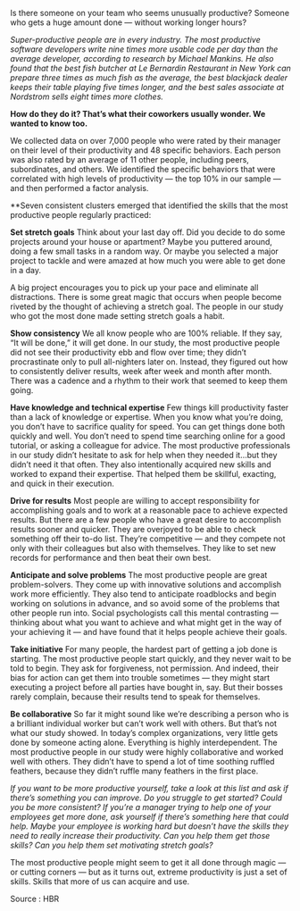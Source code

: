
Is there someone on your team who seems unusually productive? Someone who gets a huge amount done — without working longer hours?

*Super-productive people are in every industry. The most productive software developers write nine times more usable code per day than the average developer, according to research by Michael Mankins. He also found that the best fish butcher at Le Bernardin Restaurant in New York can prepare three times as much fish as the average, the best blackjack dealer keeps their table playing five times longer, and the best sales associate at Nordstrom sells eight times more clothes.*

**How do they do it? That’s what their coworkers usually wonder. We wanted to know too.**

We collected data on over 7,000 people who were rated by their manager on their level of their productivity and 48 specific behaviors. Each person was also rated by an average of 11 other people, including peers, subordinates, and others. We identified the specific behaviors that were correlated with high levels of productivity — the top 10% in our sample — and then performed a factor analysis.

**Seven consistent clusters emerged that identified the skills that the most productive people regularly practiced:

**Set stretch goals** Think about your last day off. Did you decide to do some projects around your house or apartment? Maybe you puttered around, doing a few small tasks in a random way. Or maybe you selected a major project to tackle and were amazed at how much you were able to get done in a day.

A big project encourages you to pick up your pace and eliminate all distractions. There is some great magic that occurs when people become riveted by the thought of achieving a stretch goal. The people in our study who got the most done made setting stretch goals a habit.

**Show consistency** We all know people who are 100% reliable. If they say, “It will be done,” it will get done. In our study, the most productive people did not see their productivity ebb and flow over time; they didn’t procrastinate only to pull all-nighters later on. Instead, they figured out how to consistently deliver results, week after week and month after month. There was a cadence and a rhythm to their work that seemed to keep them going.

**Have knowledge and technical expertise** Few things kill productivity faster than a lack of knowledge or expertise. When you know what you’re doing, you don’t have to sacrifice quality for speed. You can get things done both quickly and well. You don’t need to spend time searching online for a good tutorial, or asking a colleague for advice. The most productive professionals in our study didn’t hesitate to ask for help when they needed it…but they didn’t need it that often. They also intentionally acquired new skills and worked to expand their expertise. That helped them be skillful, exacting, and quick in their execution.

**Drive for results** Most people are willing to accept responsibility for accomplishing goals and to work at a reasonable pace to achieve expected results. But there are a few people who have a great desire to accomplish results sooner and quicker. They are overjoyed to be able to check something off their to-do list. They’re competitive — and they compete not only with their colleagues but also with themselves. They like to set new records for performance and then beat their own best. 

**Anticipate and solve problems** The most productive people are great problem-solvers. They come up with innovative solutions and accomplish work more efficiently. They also tend to anticipate roadblocks and begin working on solutions in advance, and so avoid some of the problems that other people run into. Social psychologists call this mental contrasting — thinking about what you want to achieve and what might get in the way of your achieving it — and have found that it helps people achieve their goals.

**Take initiative** For many people, the hardest part of getting a job done is starting. The most productive people start quickly, and they never wait to be told to begin. They ask for forgiveness, not permission. And indeed, their bias for action can get them into trouble sometimes — they might start executing a project before all parties have bought in, say. But their bosses rarely complain, because their results tend to speak for themselves.

**Be collaborative** So far it might sound like we’re describing a person who is a brilliant individual worker but can’t work well with others. But that’s not what our study showed. In today’s complex organizations, very little gets done by someone acting alone. Everything is highly interdependent. The most productive people in our study were highly collaborative and worked well with others. They didn’t have to spend a lot of time soothing ruffled feathers, because they didn’t ruffle many feathers in the first place.

*If you want to be more productive yourself, take a look at this list and ask if there’s something you can improve. Do you struggle to get started? Could you be more consistent? If you’re a manager trying to help one of your employees get more done, ask yourself if there’s something here that could help. Maybe your employee is working hard but doesn’t have the skills they need to really increase their productivity. Can you help them get those skills? Can you help them set motivating stretch goals?*

The most productive people might seem to get it all done through magic — or cutting corners — but as it turns out, extreme productivity is just a set of skills. Skills that more of us can acquire and use.

Source : HBR
